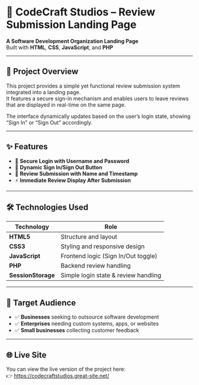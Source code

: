 # 🚀 CodeCraft Studios – Review Submission Landing Page

**A Software Development Organization Landing Page**  
Built with **HTML**, **CSS**, **JavaScript**, and **PHP**

---

## 📌 Project Overview

This project provides a simple yet functional review submission system integrated into a landing page.  
It features a secure sign-in mechanism and enables users to leave reviews that are displayed in real-time on the same page.

The interface dynamically updates based on the user’s login state, showing “Sign In” or “Sign Out” accordingly.

---

## ✨ Features

- 🔐 **Secure Login with Username and Password**
- 🔄 **Dynamic Sign In/Sign Out Button**
- 📝 **Review Submission with Name and Timestamp**
- ⚡ **Immediate Review Display After Submission**

---

## 🛠️ Technologies Used

| Technology     | Role                                |
|----------------|-------------------------------------|
| **HTML5**      | Structure and layout                |
| **CSS3**       | Styling and responsive design       |
| **JavaScript** | Frontend logic (Sign In/Out toggle) |
| **PHP**        | Backend review handling             |
| **SessionStorage** | Simple login state & review handling |

---

## 🎯 Target Audience

- ✅ **Businesses** seeking to outsource software development
- ✅ **Enterprises** needing custom systems, apps, or websites
- ✅ **Small businesses** collecting customer feedback

---
## 🌐 Live Site

You can view the live version of the project here:  
👉 https://codecraftstudios.great-site.net/





